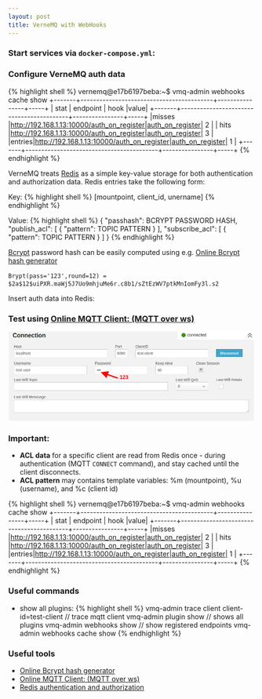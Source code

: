 ```yaml
---
layout: post
title: VerneMQ with WebHooks 
---
```



### Start services via `docker-compose.yml`:

<script src="https://gist.github.com/ppretki/f09499b78610c2b2b83622f560fde374.js?file=docker_compose_vernemq_auth_redis.yml"></script>

### Configure VerneMQ auth data

{% highlight shell %}
vernemq@e17b6197beba:~$ vmq-admin webhooks cache show
+-------+------------------------------------------+----------------+-----+
| stat  |                 endpoint                 |      hook      |value|
+-------+------------------------------------------+----------------+-----+
|misses |http://192.168.1.13:10000/auth_on_register|auth_on_register|  2  |
| hits  |http://192.168.1.13:10000/auth_on_register|auth_on_register|  3  |
|entries|http://192.168.1.13:10000/auth_on_register|auth_on_register|  1  |
+-------+------------------------------------------+----------------+-----+
{% endhighlight %}



VerneMQ treats [Redis](https://redis.io/) as a simple key-value storage for both authentication 
and authorization data. Redis entries take the following form:

Key: 
{% highlight shell %}
[mountpoint, client_id, unername]
{% endhighlight %}
  
Value:
{% highlight shell %}
{
  "passhash": BCRYPT PASSWORD HASH,
  "publish_acl": [
    {
      "pattern": TOPIC PATTERN
    }
  ],
  "subscribe_acl": [
    {
      "pattern": TOPIC PATTERN
    }
  ]
}
{% endhighlight %} 

[Bcrypt](https://en.wikipedia.org/wiki/Bcrypt) password hash can be easily computed using e.g. [Online Bcrypt hash generator](https://8gwifi.org/bccrypt.jsp)
 
~~~
Brypt(pass='123',round=12) = $2a$12$uiPXR.maWj5J7Uo9mhjuMe6r.c8b1/sZtEzWV7ptkMnIomFy3l.s2
~~~   

Insert auth data into Redis:

<script src="https://gist.github.com/ppretki/f09499b78610c2b2b83622f560fde374.js?file=set_auth_data_in_redis.sh"></script>

### Test using [Online MQTT Client: (MQTT over ws)](http://www.hivemq.com/demos/websocket-client/)

![Connect Over Web Sockets](/images/mqtt_over_ws_connect_config.png)


### Important:
- **ACL data** for a specific client are read from Redis once - during authentication (MQTT `CONNECT` command), and stay cached until the client disconnects.
- **ACL pattern** may contains template variables: %m (mountpoint), %u (username), and %c (client id) 





{% highlight shell %}
vernemq@e17b6197beba:~$ vmq-admin webhooks cache show
+-------+------------------------------------------+----------------+-----+
| stat  |                 endpoint                 |      hook      |value|
+-------+------------------------------------------+----------------+-----+
|misses |http://192.168.1.13:10000/auth_on_register|auth_on_register|  2  |
| hits  |http://192.168.1.13:10000/auth_on_register|auth_on_register|  3  |
|entries|http://192.168.1.13:10000/auth_on_register|auth_on_register|  1  |
+-------+------------------------------------------+----------------+-----+
{% endhighlight %}

### Useful commands

- show all plugins:
{% highlight shell %}
vmq-admin trace client client-id=test-client // trace mqtt client
vmq-admin plugin show // shows all plugins
vmq-admin webhooks show // show registered endpoints
vmq-admin webhooks cache show
{% endhighlight %}


### Useful tools
- [Online Bcrypt hash generator](https://8gwifi.org/bccrypt.jsp)
- [Online MQTT Client: (MQTT over ws)](http://www.hivemq.com/demos/websocket-client/)
- [Redis authentication and authorization](https://docs.vernemq.com/configuration/db-auth#redis)

